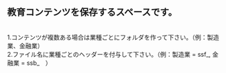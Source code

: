 ## 教育コンテンツを保存するスペースです。
<br>
1.コンテンツが複数ある場合は業種ごとにフォルダを作って下さい。（例：製造業、金融業）
<br>
2.ファイル名に業種ごとのヘッダーを付与して下さい。（例：製造業 = ssf_, 金融業 = ssb_　）
